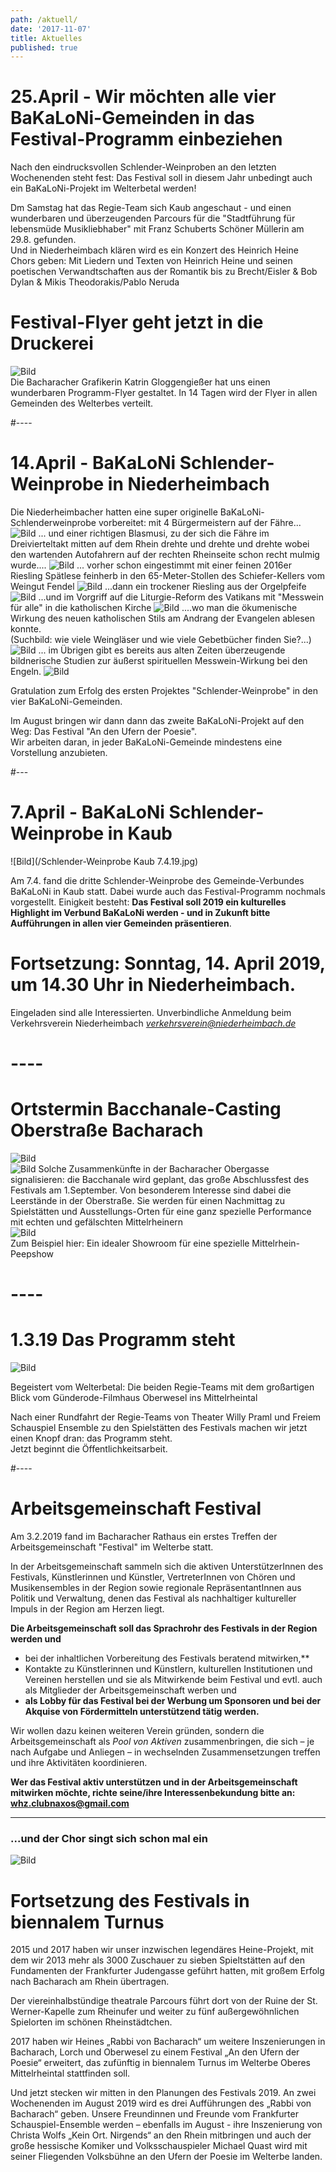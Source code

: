 ```yaml
---
path: /aktuell/
date: '2017-11-07'
title: Aktuelles
published: true
---
```


# 25.April - Wir möchten alle vier BaKaLoNi-Gemeinden in das Festival-Programm einbeziehen
Nach den eindrucksvollen  Schlender-Weinproben an den letzten Wochenenden steht fest: Das Festival soll in diesem Jahr unbedingt auch ein BaKaLoNi-Projekt im Welterbetal werden!   
  
Dm Samstag hat das Regie-Team sich Kaub angeschaut - und einen wunderbaren und überzeugenden Parcours für die "Stadtführung für lebensmüde Musikliebhaber" mit Franz Schuberts Schöner Müllerin am 29.8. gefunden.    
Und in Niederheimbach klären wird es ein Konzert des Heinrich Heine Chors geben: Mit Liedern und Texten von Heinrich Heine und seinen poetischen Verwandtschaften aus der Romantik bis zu Brecht/Eisler & Bob Dylan & Mikis Theodorakis/Pablo Neruda  


# Festival-Flyer geht jetzt in die Druckerei   
![Bild](/flyer-2.jpg)   
Die Bacharacher Grafikerin Katrin Gloggengießer hat uns einen wunderbaren Programm-Flyer gestaltet. In 14 Tagen wird der Flyer in allen Gemeinden des Welterbes verteilt.    

#----    


# 14.April -  BaKaLoNi Schlender-Weinprobe in Niederheimbach
Die Niederheimbacher hatten eine super originelle BaKaLoNi-Schlenderweinprobe vorbereitet: mit 4 Bürgermeistern auf der Fähre...
![Bild](/buegermeister-fähre.jpg)
... und einer richtigen Blasmusi, zu der sich die Fähre im Dreivierteltakt mitten auf dem Rhein drehte und drehte und drehte wobei den wartenden Autofahrern auf der rechten Rheinseite schon recht mulmig wurde....
![Bild](/faehre-musi.jpg)
... vorher schon eingestimmt mit einer feinen 2016er Riesling Spätlese feinherb in den 65-Meter-Stollen des Schiefer-Kellers vom Weingut Fendel 
![Bild](/keller.png)
...dann ein trockener Riesling aus der Orgelpfeife
![Bild](/orgelwein.png)
...und im Vorgriff auf die Liturgie-Reform des Vatikans mit "Messwein für alle" in die katholischen Kirche 
![Bild](/kirche-riesling.jpg)
....wo man die ökumenische Wirkung des neuen katholischen Stils am Andrang der Evangelen ablesen konnte.   
(Suchbild: wie viele Weingläser und wie viele Gebetbücher finden Sie?...)
![Bild](/kirche.jpg)
... im Übrigen gibt es bereits aus alten Zeiten überzeugende bildnerische Studien zur äußerst spirituellen Messwein-Wirkung bei den Engeln.
![Bild](/michael.jpg)

Gratulation zum Erfolg des ersten Projektes "Schlender-Weinprobe" in den vier BaKaLoNi-Gemeinden.

Im August bringen wir dann dann das zweite BaKaLoNi-Projekt auf den Weg: Das Festival "An den Ufern der Poesie".    
Wir arbeiten daran, in jeder BaKaLoNi-Gemeinde mindestens eine Vorstellung anzubieten.

#---   


# 7.April -  BaKaLoNi Schlender-Weinprobe in Kaub    

![Bild](/Schlender-Weinprobe Kaub 7.4.19.jpg)   

Am 7.4. fand die dritte Schlender-Weinprobe des Gemeinde-Verbundes BaKaLoNi in Kaub statt. Dabei wurde auch das Festival-Programm nochmals vorgestellt. 
Einigkeit besteht: **Das Festival soll 2019 ein kulturelles Highlight im Verbund BaKaLoNi werden - und in Zukunft bitte Aufführungen in allen vier Gemeinden präsentieren**.   

# Fortsetzung: Sonntag, 14. April 2019, um 14.30 Uhr in Niederheimbach.   
Eingeladen sind alle Interessierten. Unverbindliche Anmeldung beim Verkehrsverein Niederheimbach *verkehrsverein@niederheimbach.de*    

# ----    



# Ortstermin Bacchanale-Casting Oberstraße Bacharach   
![Bild](/bacchanalevb2.jpg)   
![Bild](/bacchanalevb1.jpg)
Solche Zusammenkünfte in der Bacharacher Obergasse signalisieren: die Bacchanale wird geplant, das große Abschlussfest des Festivals am 1.September. Von besonderem Interesse sind dabei die Leerstände in der Oberstraße. Sie werden für einen Nachmittag zu Spielstätten und Ausstellungs-Orten für eine ganz spezielle Performance mit echten und gefälschten Mittelrheinern   
![Bild](/bacchanalefenster1.jpg)   
Zum Beispiel hier: Ein idealer Showroom für eine spezielle Mittelrhein-Peepshow     

# ----

# 1.3.19  Das Programm steht
![Bild](/ghaus1.jpg)    

Begeistert vom Welterbetal: Die beiden Regie-Teams mit dem großartigen Blick vom Günderode-Filmhaus Oberwesel ins Mittelrheintal    

Nach einer Rundfahrt der Regie-Teams von Theater Willy Praml und Freiem Schauspiel Ensemble zu den Spielstätten des Festivals machen wir jetzt einen Knopf dran: das Programm steht.    
Jetzt beginnt die Öffentlichkeitsarbeit.    

#----    


# Arbeitsgemeinschaft Festival
Am 3.2.2019 fand im Bacharacher Rathaus ein erstes Treffen der Arbeitsgemeinschaft "Festival" im Welterbe statt.

In der  Arbeitsgemeinschaft sammeln sich die aktiven UnterstützerInnen des Festivals, Künstlerinnen und Künstler, VertreterInnen von Chören und Musikensembles in der Region sowie regionale RepräsentantInnen aus Politik und Verwaltung, denen das Festival als nachhaltiger kultureller Impuls in der Region am Herzen liegt.  

**Die Arbeitsgemeinschaft soll das Sprachrohr des Festivals in der Region werden und**      

+ bei der inhaltlichen Vorbereitung   des Festivals  beratend mitwirken,**  
+ Kontakte zu Künstlerinnen und Künstlern, kulturellen Institutionen und Vereinen herstellen und sie als Mitwirkende beim Festival und evtl. auch als Mitglieder der Arbeitsgemeinschaft werben und 
+ **als Lobby für das Festival bei der Werbung um Sponsoren und bei der Akquise von Fördermitteln unterstützend tätig werden.** 

Wir wollen dazu keinen weiteren Verein gründen, sondern die Arbeitsgemeinschaft als *Pool von Aktiven* zusammenbringen, die sich – je nach Aufgabe und Anliegen – in wechselnden Zusammensetzungen treffen und ihre Aktivitäten koordinieren.

**Wer das Festival aktiv unterstützen und in der Arbeitsgemeinschaft mitwirken möchte, richte seine/ihre Interessenbekundung bitte an:** 
**whz.clubnaxos@gmail.com**     

----    


<h3>...und der Chor singt sich schon mal ein</h3>

![Bild](/chor.jpg)     


# Fortsetzung des Festivals in biennalem Turnus
2015 und 2017 haben wir unser inzwischen legendäres Heine-Projekt, mit dem wir 2013  mehr als 3000 Zuschauer zu sieben Spieltstätten auf den  Fundamenten der Frankfurter Judengasse geführt hatten, mit großem Erfolg nach Bacharach am Rhein übertragen. 

Der viereinhalbstündige theatrale Parcours führt dort von der Ruine der St. Werner-Kapelle zum Rheinufer und weiter zu fünf außergewöhnlichen Spielorten im schönen Rheinstädtchen. 

2017 haben wir Heines „Rabbi von Bacharach“ um weitere Inszenierungen in Bacharach, Lorch und Oberwesel zu einem Festival  „An den Ufern der Poesie“ erweitert, das zufünftig in biennalem Turnus im Welterbe Oberes Mittelrheintal stattfinden soll.

Und jetzt stecken wir mitten in den Planungen des Festivals 2019. An zwei Wochenenden im August 2019 wird es drei Aufführungen des „Rabbi von Bacharach“ geben. Unsere Freundinnen und Freunde vom Frankfurter Schauspiel-Ensemble werden – ebenfalls im August - ihre Inszenierung von Christa Wolfs „Kein Ort. Nirgends“ an den Rhein mitbringen und auch der große hessische Komiker und Volksschauspieler Michael Quast wird  mit seiner Fliegenden Volksbühne an den Ufern der Poesie im Welterbe landen.
